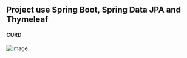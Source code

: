 ## Project use Spring Boot, Spring Data JPA and Thymeleaf


#### CURD
![image](https://user-images.githubusercontent.com/61739759/119373857-18868800-bce3-11eb-8b49-9ea55ca4036f.png)

